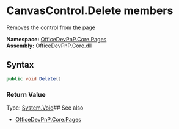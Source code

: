 # CanvasControl.Delete members
Removes the control from the page  

**Namespace:** [OfficeDevPnP.Core.Pages](OfficeDevPnP.Core.Pages.md)  
**Assembly:** OfficeDevPnP.Core.dll  
## Syntax
```C#
public void Delete()
```
### Return Value
Type: [System.Void](System.Void.md)## See also
- [OfficeDevPnP.Core.Pages](OfficeDevPnP.Core.Pages.md)
